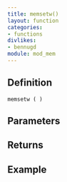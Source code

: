 ```yaml
---
title: memsetw()
layout: function
categories:
- functions
divlikes:
- bennugd
module: mod_mem
---
```


## Definition

    memsetw ( )

## Parameters

## Returns

## Example
